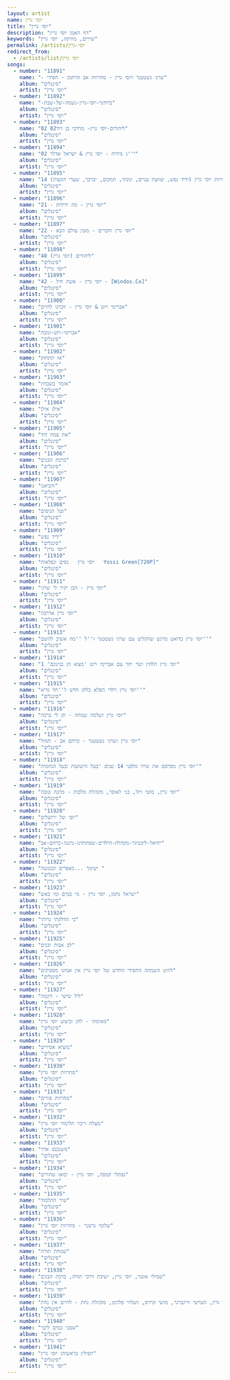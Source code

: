 ```yaml
---
layout: artist
name: יוסי גרין
title: "יוסי גרין"
description: "דף האמן יוסי גרין"
keywords: "שירים, מוזיקה, יוסי גרין"
permalink: /artists/יוסי-גרין
redirect_from:
  - /artists/list/יוסי גרין
songs:
  - number: "11891"
    name: "- שרגי גשטטנר ויוסי גרין - מחרוזת אב הרחמן - חסידי"
    album: "סינגלים"
    artist: "יוסי גרין"
  - number: "11892"
    name: "-ברודנר-יוסי-גרין-נשמה-של-שבת"
    album: "סינגלים"
    artist: "יוסי גרין"
  - number: "11893"
    name: "02 02ליהודים-יוסי גרין- מרדכי בן דוד"
    album: "סינגלים"
    artist: "יוסי גרין"
  - number: "11894"
    name: "02 י''ג מידות - יוסי גרין & ישראל אדלר"
    album: "סינגלים"
    artist: "יוסי גרין"
  - number: "11895"
    name: "14 מחרוזת יוסי גרין (ידיד נפש, שוועת עניים, ונקתי, המקום, יברכך, שערי דמעות)"
    album: "סינגלים"
    artist: "יוסי גרין"
  - number: "11896"
    name: "21 - יוסי גרין - מה ידידות"
    album: "סינגלים"
    artist: "יוסי גרין"
  - number: "11897"
    name: "22 - יוסי גרין וחברים - מעין עולם הבא"
    album: "סינגלים"
    artist: "יוסי גרין"
  - number: "11898"
    name: "40 ליהודים (יוסי גרין)"
    album: "סינגלים"
    artist: "יוסי גרין"
  - number: "11899"
    name: "42 - יוסי גרין - אשת חיל - [Windos.Co]"
    album: "סינגלים"
    artist: "יוסי גרין"
  - number: "11900"
    name: "אברימי רוט & יוסי גרין - וזכרנו לחיים"
    album: "סינגלים"
    artist: "יוסי גרין"
  - number: "11901"
    name: "אברימי-רוט-ונזכה"
    album: "סינגלים"
    artist: "יוסי גרין"
  - number: "11902"
    name: "אז תתחזק"
    album: "סינגלים"
    artist: "יוסי גרין"
  - number: "11903"
    name: "אזמר בשבחין"
    album: "סינגלים"
    artist: "יוסי גרין"
  - number: "11904"
    name: "אילן אילן"
    album: "סינגלים"
    artist: "יוסי גרין"
  - number: "11905"
    name: "את צמח דוד"
    album: "סינגלים"
    artist: "יוסי גרין"
  - number: "11906"
    name: "ברכת הבנים"
    album: "סינגלים"
    artist: "יוסי גרין"
  - number: "11907"
    name: "והביאנו"
    album: "סינגלים"
    artist: "יוסי גרין"
  - number: "11908"
    name: "ועל הניסים"
    album: "סינגלים"
    artist: "יוסי גרין"
  - number: "11909"
    name: "ידיד נפש"
    album: "סינגלים"
    artist: "יוסי גרין"
  - number: "11910"
    name: "יוסי גרין   נסים ונפלאות   Yossi Green[720P]"
    album: "סינגלים"
    artist: "יוסי גרין"
  - number: "11911"
    name: "יוסי גרין - הבן יקיר לי שרגי"
    album: "סינגלים"
    artist: "יוסי גרין"
  - number: "11912"
    name: "יוסי גרין אדרבה"
    album: "סינגלים"
    artist: "יוסי גרין"
  - number: "11913"
    name: "יוסי גרין בדואט מרגש שהקליט עם שרגי גשטטנר ז''ל ''מה אשיב להשם''"
    album: "סינגלים"
    artist: "יוסי גרין"
  - number: "11914"
    name: "יוסי גרין הלחין ושר יחד עם אברימי רוט 'מצוא חן בניגונם' 1"
    album: "סינגלים"
    artist: "יוסי גרין"
  - number: "11915"
    name: "יוסי גרין וילדי הפלא בלחן חדש ל''חד גדיא''"
    album: "סינגלים"
    artist: "יוסי גרין"
  - number: "11916"
    name: "יוסי גרין ושלמה שמחה - תן לי ברכה"
    album: "סינגלים"
    artist: "יוסי גרין"
  - number: "11917"
    name: "יוסי גרין ושרגי גשטטנר - כרחם אב - חמול"
    album: "סינגלים"
    artist: "יוסי גרין"
  - number: "11918"
    name: "יוסי גרין מפרסם את שירו מלפני 14 שנים 'בעל הישועות ובעל הנחמות'"
    album: "סינגלים"
    artist: "יוסי גרין"
  - number: "11919"
    name: "יוסי גרין, מוטי ויזל, בני לאופר, מקהלת מלכות - מתנה טובה"
    album: "סינגלים"
    artist: "יוסי גרין"
  - number: "11920"
    name: "יופי של ירושלים"
    album: "סינגלים"
    artist: "יוסי גרין"
  - number: "11921"
    name: "יחיאל-ליכטיגר-מקהלת-הילדים-שפתותינו-נרננה-כרחם-אב"
    album: "סינגלים"
    artist: "יוסי גרין"
  - number: "11922"
    name: "ישימך ...כאפרים וכמנשה "
    album: "סינגלים"
    artist: "יוסי גרין"
  - number: "11923"
    name: "ישראל נחמן, יוסי גרין - מי במים ומי באש"
    album: "סינגלים"
    artist: "יוסי גרין"
  - number: "11924"
    name: "כי הדלקתי נרותי"
    album: "סינגלים"
    artist: "יוסי גרין"
  - number: "11925"
    name: "לב אבות ובנים"
    album: "סינגלים"
    artist: "יוסי גרין"
  - number: "11926"
    name: "להיט השמחה החסידי החדש של יוסי גרין אין אנחנו מספיקים"
    album: "סינגלים"
    artist: "יוסי גרין"
  - number: "11927"
    name: "ליל שישי - דוגמה"
    album: "סינגלים"
    artist: "יוסי גרין"
  - number: "11928"
    name: "מאימתי - לחן וביצוע יוסי גרין"
    album: "סינגלים"
    artist: "יוסי גרין"
  - number: "11929"
    name: "מוציא אסירים"
    album: "סינגלים"
    artist: "יוסי גרין"
  - number: "11930"
    name: "מחרוזת יוסי גרין"
    album: "סינגלים"
    artist: "יוסי גרין"
  - number: "11931"
    name: "מחרוזת פורים"
    album: "סינגלים"
    artist: "יוסי גרין"
  - number: "11932"
    name: "מעלת ריבוי הלימוד יוסי גרין"
    album: "סינגלים"
    artist: "יוסי גרין"
  - number: "11933"
    name: "משנכנס אדר"
    album: "סינגלים"
    artist: "יוסי גרין"
  - number: "11934"
    name: "נפתלי קמפה, יוסי גרין - יבואו טהורים"
    album: "סינגלים"
    artist: "יוסי גרין"
  - number: "11935"
    name: "שיר התלמוד"
    album: "סינגלים"
    artist: "יוסי גרין"
  - number: "11936"
    name: "שלומי גרטנר - מחרוזת יוסי גרין"
    album: "סינגלים"
    artist: "יוסי גרין"
  - number: "11937"
    name: "שמחת תורה"
    album: "סינגלים"
    artist: "יוסי גרין"
  - number: "11938"
    name: "שמילי אונגר, יוסי גרין, ישיבת דרכי תורה, ברכת הבנים"
    album: "סינגלים"
    artist: "יוסי גרין"
  - number: "11939"
    name: "שמילי אונגר, יעקב שוואקי, יוסי גרין, הערשי וויינברגר, מושי קרויס, וועלווי פלדמן, מקהלת נחת - לחיים אין נחת"
    album: "סינגלים"
    artist: "יוסי גרין"
  - number: "11940"
    name: "שפכי כמים ליבך"
    album: "סינגלים"
    artist: "יוסי גרין"
  - number: "11941"
    name: "תפילין בראשיהן יוסי גרין"
    album: "סינגלים"
    artist: "יוסי גרין"
---
```

